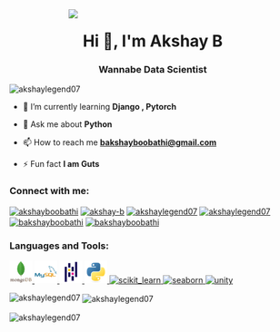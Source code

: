 <img align ="right" width = "400" src="https://i.pinimg.com/originals/91/16/8b/91168b4873f6659b3e9fdfe4b89cd864.gif">
<h1 align="center">Hi 👋, I'm Akshay B</h1>
<h3 align="center">Wannabe Data Scientist </h3>

<p align="left"> <img src="https://komarev.com/ghpvc/?username=akshaylegend07&label=Profile%20views&color=0e75b6&style=flat" alt="akshaylegend07" /> </p>


- 🌱 I’m currently learning **Django , Pytorch**

- 💬 Ask me about **Python**

- 📫 How to reach me **bakshayboobathi@gmail.com**

- ⚡ Fun fact **I am Guts**

<h3 align="left">Connect with me:</h3>
<p align="left">
<a href="https://linkedin.com/in/akshayboobathi" target="blank"><img align="center" src="https://raw.githubusercontent.com/rahuldkjain/github-profile-readme-generator/master/src/images/icons/Social/linked-in-alt.svg" alt="akshayboobathi" height="30" width="40" /></a>
<a href="https://stackoverflow.com/users/akshay-b" target="blank"><img align="center" src="https://raw.githubusercontent.com/rahuldkjain/github-profile-readme-generator/master/src/images/icons/Social/stack-overflow.svg" alt="akshay-b" height="30" width="40" /></a>
<a href="https://instagram.com/akshaylegend07" target="blank"><img align="center" src="https://raw.githubusercontent.com/rahuldkjain/github-profile-readme-generator/master/src/images/icons/Social/instagram.svg" alt="akshaylegend07" height="30" width="40" /></a>
<a href="https://www.codechef.com/users/akshaylegend07" target="blank"><img align="center" src="https://cdn.jsdelivr.net/npm/simple-icons@3.1.0/icons/codechef.svg" alt="akshaylegend07" height="30" width="40" /></a>
<a href="https://www.hackerrank.com/bakshayboobathi" target="blank"><img align="center" src="https://raw.githubusercontent.com/rahuldkjain/github-profile-readme-generator/master/src/images/icons/Social/hackerrank.svg" alt="bakshayboobathi" height="30" width="40" /></a>
<a href="https://www.leetcode.com/bakshayboobathi" target="blank"><img align="center" src="https://raw.githubusercontent.com/rahuldkjain/github-profile-readme-generator/master/src/images/icons/Social/leet-code.svg" alt="bakshayboobathi" height="30" width="40" /></a>
</p>

<h3 align="left">Languages and Tools:</h3>
<p align="left"> <a href="https://www.mongodb.com/" target="_blank" rel="noreferrer"> <img src="https://raw.githubusercontent.com/devicons/devicon/master/icons/mongodb/mongodb-original-wordmark.svg" alt="mongodb" width="40" height="40"/> </a> <a href="https://www.mysql.com/" target="_blank" rel="noreferrer"> <img src="https://raw.githubusercontent.com/devicons/devicon/master/icons/mysql/mysql-original-wordmark.svg" alt="mysql" width="40" height="40"/> </a> <a href="https://pandas.pydata.org/" target="_blank" rel="noreferrer"> <img src="https://raw.githubusercontent.com/devicons/devicon/2ae2a900d2f041da66e950e4d48052658d850630/icons/pandas/pandas-original.svg" alt="pandas" width="40" height="40"/> </a> <a href="https://www.python.org" target="_blank" rel="noreferrer"> <img src="https://raw.githubusercontent.com/devicons/devicon/master/icons/python/python-original.svg" alt="python" width="40" height="40"/> </a> <a href="https://scikit-learn.org/" target="_blank" rel="noreferrer"> <img src="https://upload.wikimedia.org/wikipedia/commons/0/05/Scikit_learn_logo_small.svg" alt="scikit_learn" width="40" height="40"/> </a> <a href="https://seaborn.pydata.org/" target="_blank" rel="noreferrer"> <img src="https://seaborn.pydata.org/_images/logo-mark-lightbg.svg" alt="seaborn" width="40" height="40"/> </a> <a href="https://unity.com/" target="_blank" rel="noreferrer"> <img src="https://www.vectorlogo.zone/logos/unity3d/unity3d-icon.svg" alt="unity" width="40" height="40"/> </a> </p>

<p><img align="left" src="https://github-readme-stats.vercel.app/api/top-langs?username=akshaylegend07&show_icons=true&locale=en&layout=compact" alt="akshaylegend07" /></p>

<p>&nbsp;<img align="center" src="https://github-readme-stats.vercel.app/api?username=akshaylegend07&show_icons=true&locale=en" alt="akshaylegend07" /></p>

<p><img align="center" src="https://github-readme-streak-stats.herokuapp.com/?user=akshaylegend07&" alt="akshaylegend07" /></p>
